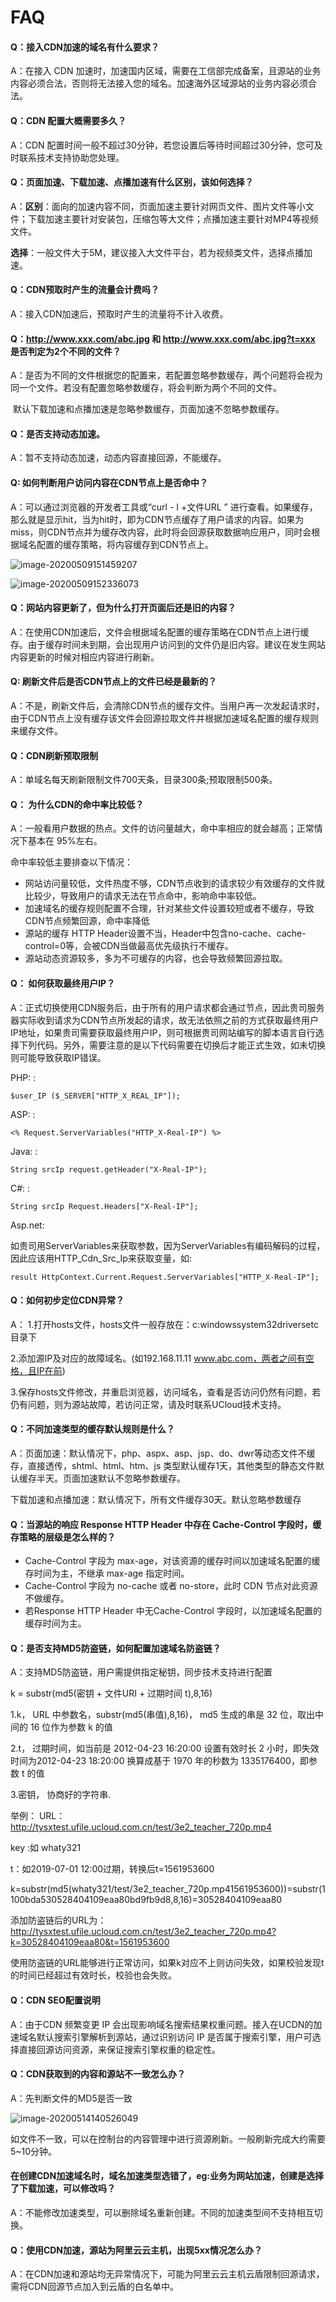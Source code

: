# FAQ

#### Q：接入CDN加速的域名有什么要求？

A：在接入 CDN 加速时，加速国内区域，需要在工信部完成备案，且源站的业务内容必须合法，否则将无法接入您的域名。加速海外区域源站的业务内容必须合法。

#### Q：CDN 配置大概需要多久？

A：CDN 配置时间一般不超过30分钟，若您设置后等待时间超过30分钟，您可及时联系技术支持协助您处理。

#### Q：页面加速、下载加速、点播加速有什么区别，该如何选择？

A：**区别**：面向的加速内容不同，页面加速主要针对网页文件、图片文件等小文件；下载加速主要针对安装包，压缩包等大文件；点播加速主要针对MP4等视频文件。

​      **选择**：一般文件大于5M，建议接入大文件平台，若为视频类文件，选择点播加速。

#### Q：CDN预取时产生的流量会计费吗？

A：接入CDN加速后，预取时产生的流量将不计入收费。

#### Q：<http://www.xxx.com/abc.jpg> 和 <http://www.xxx.com/abc.jpg?t=xxx> 是否判定为2个不同的文件？

A：是否为不同的文件根据您的配置来，若配置忽略参数缓存，两个问题将会视为同一个文件。若没有配置忽略参数缓存，将会判断为两个不同的文件。

​      默认下载加速和点播加速是忽略参数缓存，页面加速不忽略参数缓存。

#### Q：是否支持动态加速。

A：暂不支持动态加速，动态内容直接回源，不能缓存。

#### Q: 如何判断用户访问内容在CDN节点上是否命中？

A：可以通过浏览器的开发者工具或“curl - I +文件URL ” 进行查看。如果缓存，那么就是显示hit，当为hit时，即为CDN节点缓存了用户请求的内容。如果为miss，则CDN节点并为缓存改内容，此时将会回源获取数据响应用户，同时会根据域名配置的缓存策略，将内容缓存到CDN节点上。

![image-20200509151459207](images/image-20200509151459207.png)

![image-20200509152336073](images/image-20200509152336073.png)

#### Q：网站内容更新了，但为什么打开页面后还是旧的内容？

A：在使用CDN加速后，文件会根据域名配置的缓存策略在CDN节点上进行缓存。由于缓存时间未到期，会出现用户访问到的文件仍是旧内容。建议在发生网站内容更新的时候对相应内容进行刷新。

#### Q: 刷新文件后是否CDN节点上的文件已经是最新的？

A：不是，刷新文件后，会清除CDN节点的缓存文件。当用户再一次发起请求时，由于CDN节点上没有缓存该文件会回源拉取文件并根据加速域名配置的缓存规则来缓存文件。

#### Q：CDN刷新预取限制

A：单域名每天刷新限制文件700天条，目录300条;预取限制500条。


#### Q： 为什么CDN的命中率比较低？

A：一般看用户数据的热点。文件的访问量越大，命中率相应的就会越高；正常情况下基本在 95%左右。

命中率较低主要排查以下情况：

* 网站访问量较低，文件热度不够，CDN节点收到的请求较少有效缓存的文件就比较少，导致用户的请求无法在节点命中，影响命中率较低。
* 加速域名的缓存规则配置不合理，针对某些文件设置较短或者不缓存，导致CDN节点频繁回源，命中率降低
* 源站的缓存 HTTP Header设置不当，Header中包含no-cache、cache-control=0等，会被CDN当做最高优先级执行不缓存。
* 源站动态资源较多，多为不可缓存的内容，也会导致频繁回源拉取。

#### Q： 如何获取最终用户IP？

A：正式切换使用CDN服务后，由于所有的用户请求都会通过节点，因此贵司服务器实际收到请求为CDN节点所发起的请求，故无法依照之前的方式获取最终用户IP地址，如果贵司需要获取最终用户IP，则可根据贵司网站编写的脚本语言自行选择下列代码。另外，需要注意的是以下代码需要在切换后才能正式生效，如未切换则可能导致获取IP错误。

PHP: :

    $user_IP ($_SERVER["HTTP_X_REAL_IP"]);

ASP: :

    <% Request.ServerVariables("HTTP_X-Real-IP") %>

Java: :

    String srcIp request.getHeader("X-Real-IP");

C\#: :

``` 
String srcIp Request.Headers["X-Real-IP"]; 
```

Asp.net:

如贵司用ServerVariables来获取参数，因为ServerVariables有编码解码的过程，因此应该用HTTP\_Cdn\_Src\_Ip来获取变量，如:

``` 
result HttpContext.Current.Request.ServerVariables["HTTP_X-Real-IP"]; 
```

#### Q：如何初步定位CDN异常？

A：
1.打开hosts文件，hosts文件一般存放在：c:windowssystem32driversetc目录下

2.添加源IP及对应的故障域名。(如192.168.11.11 www.abc.com，两者之间有空格，且IP在前)

3.保存hosts文件修改，并重启浏览器，访问域名，查看是否访问仍然有问题，若仍有问题，则为源站故障，若访问正常，请及时联系UCloud技术支持。

#### Q：不同加速类型的缓存默认规则是什么？

A：页面加速：默认情况下，php、aspx、asp、jsp、do、dwr等动态文件不缓存，直接透传，shtml、html、htm、js 类型默认缓存1天，其他类型的静态文件默认缓存半天。页面加速默认不忽略参数缓存。

下载加速和点播加速：默认情况下，所有文件缓存30天。默认忽略参数缓存

#### Q：当源站的响应 Response HTTP Header 中存在 Cache-Control 字段时，缓存策略的层级是怎么样的？

- Cache-Control 字段为 max-age，对该资源的缓存时间以加速域名配置的缓存时间为主，不继承 max-age 指定时间。
- Cache-Control 字段为 no-cache 或者 no-store，此时 CDN 节点对此资源不做缓存。
- 若Response HTTP Header 中无Cache-Control 字段时，以加速域名配置的缓存时间为主。

#### Q：是否支持MD5防盗链，如何配置加速域名防盗链？

A：支持MD5防盗链，用户需提供指定秘钥，同步技术支持进行配置

k = substr(md5(密钥 + 文件URI + 过期时间 t),8,16)

1.k， URL 中参数名，substr(md5(串值),8,16)， md5 生成的串是 32 位，取出中间的 16 位作为参数 k 的值

2.t， 过期时间，如当前是 2012-04-23 16:20:00 设置有效时长 2 小时，即失效时间为2012-04-23 18:20:00
换算成基于 1970 年的秒数为 1335176400，即参数 t 的值

3.密钥， 协商好的字符串.

举例： URL：<http://tysxtest.ufile.ucloud.com.cn/test/3e2_teacher_720p.mp4>

key :如 whaty321

t：如2019-07-01 12:00过期，转换后t=1561953600

k=substr(md5(whaty321/test/3e2\_teacher\_720p.mp41561953600))=substr(1100bda530528404109eaa80bd9fb9d8,8,16)=30528404109eaa80

添加防盗链后的URL为：<http://tysxtest.ufile.ucloud.com.cn/test/3e2_teacher_720p.mp4?k=30528404109eaa80&t=1561953600>

使用防盗链的URL能够进行正常访问，如果k对应不上则访问失效，如果校验发现t的时间已经超过有效时长，校验也会失败。

#### Q：CDN SEO配置说明

A：由于CDN 频繁变更 IP 会出现影响域名搜索结果权重问题。接入在UCDN的加速域名默认搜索引擎解析到源站，通过识别访问 IP 是否属于搜索引擎，用户可选择直接回源访问资源，来保证搜索引擎权重的稳定性。

#### Q：CDN获取到的内容和源站不一致怎么办？

A：先判断文件的MD5是否一致

![image-20200514140526049](images/image-20200514140526049.png)

如文件不一致，可以在控制台的内容管理中进行资源刷新。一般刷新完成大约需要5~10分钟。

#### 在创建CDN加速域名时，域名加速类型选错了，eg:业务为网站加速，创建是选择了下载加速，可以修改吗？

A：不能修改加速类型，可以删除域名重新创建。不同的加速类型间不支持相互切换。

#### Q：使用CDN加速，源站为阿里云云主机，出现5xx情况怎么办？

A：在CDN加速和源站均无异常情况下，可能为阿里云云主机云盾限制回源请求，需将CDN回源节点加入到云盾的白名单中。